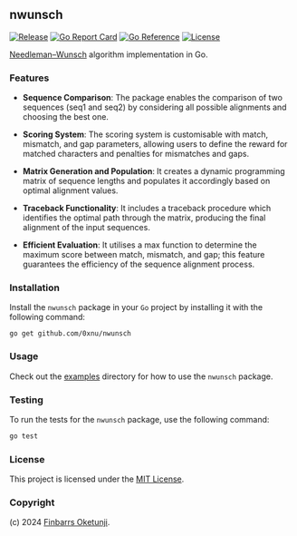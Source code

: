 ## nwunsch

[![Release](https://img.shields.io/github/release/0xnu/nwunsch.svg)](https://github.com/0xnu/nwunsch/releases/latest)
[![Go Report Card](https://goreportcard.com/badge/github.com/0xnu/nwunsch)](https://goreportcard.com/report/github.com/0xnu/nwunsch)
[![Go Reference](https://pkg.go.dev/badge/github.com/0xnu/nwunsch.svg)](https://pkg.go.dev/github.com/0xnu/nwunsch)
[![License](https://img.shields.io/github/license/0xnu/nwunsch)](/LICENSE)

[Needleman–Wunsch](https://en.wikipedia.org/wiki/Needleman%E2%80%93Wunsch_algorithm) algorithm implementation in Go.

### Features

- **Sequence Comparison**: The package enables the comparison of two sequences (seq1 and seq2) by considering all possible alignments and choosing the best one.

- **Scoring System**: The scoring system is customisable with match, mismatch, and gap parameters, allowing users to define the reward for matched characters and penalties for mismatches and gaps.

- **Matrix Generation and Population**: It creates a dynamic programming matrix of sequence lengths and populates it accordingly based on optimal alignment values.

- **Traceback Functionality**: It includes a traceback procedure which identifies the optimal path through the matrix, producing the final alignment of the input sequences.

- **Efficient Evaluation**: It utilises a max function to determine the maximum score between match, mismatch, and gap; this feature guarantees the efficiency of the sequence alignment process.

### Installation

Install the `nwunsch` package in your `Go` project by installing it with the following command:

```shell
go get github.com/0xnu/nwunsch
```

### Usage

Check out the [examples](./examples/) directory for how to use the `nwunsch` package.

### Testing

To run the tests for the `nwunsch` package, use the following command:

```sh
go test
```

### License

This project is licensed under the [MIT License](./LICENSE).

### Copyright

(c) 2024 [Finbarrs Oketunji](https://finbarrs.eu).